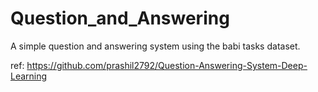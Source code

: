 # Question_and_Answering

A simple question and answering system using the babi tasks dataset.

ref: https://github.com/prashil2792/Question-Answering-System-Deep-Learning
